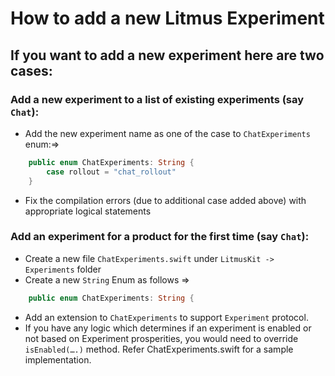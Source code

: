 # How to add a new Litmus Experiment

## If you want to add a new experiment here are two cases:

### Add a new experiment to a list of existing experiments (say `Chat`):

- Add the new experiment name as one of the case to `ChatExperiments` enum:=>

``` swift
    public enum ChatExperiments: String {
        case rollout = "chat_rollout"
    }
```    

- Fix the compilation errors  (due to additional case added above) with appropriate  logical statements


### Add an experiment for a product for the first time (say `Chat`):

- Create a new file `ChatExperiments.swift`  under `LitmusKit -> Experiments` folder
- Create a new `String` Enum as follows =>

``` swift
    public enum ChatExperiments: String {
```   

- Add an extension to `ChatExperiments` to support `Experiment` protocol.
- If you have any logic which determines if an experiment is enabled or not based on Experiment prosperities, you would need to override `isEnabled(….)` method. Refer ChatExperiments.swift for a sample implementation.

